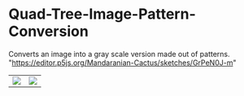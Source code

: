 # Quad-Tree-Image-Pattern-Conversion
Converts an image into a gray scale version made out of patterns.
"https://editor.p5js.org/Mandaranian-Cactus/sketches/GrPeN0J-m"

<table>
  <tr>
    <td><img align="center" src="Output/Nunu (Converted).PNG"></td>
    <td><img align="center" src="Output/NewsPaper Zombie.PNG"></td>
  </tr>
</table>

